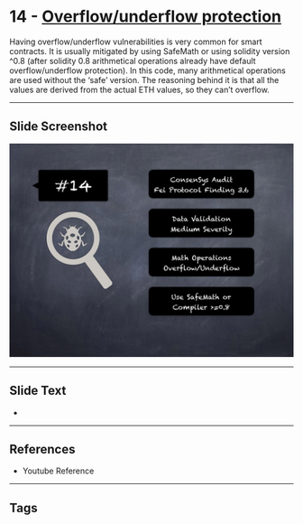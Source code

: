 
# 14 - [Overflow/underflow protection](./Overflow/underflow%20protection.md)

 Having overflow/underflow vulnerabilities is very common for smart contracts. It is usually mitigated by using SafeMath or using solidity version ^0.8 (after solidity 0.8 arithmetical operations already have default overflow/underflow protection). In this code, many arithmetical operations are used without the ‘safe’ version. The reasoning behind it is that all the values are derived from the actual ETH values, so they can’t overflow.


___
## Slide Screenshot
![014.png](../../images/7.%20Audit%20Findings%20101/014.png)
___
## Slide Text
- 
___
## References
- Youtube Reference
___
## Tags
